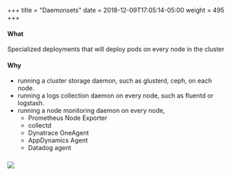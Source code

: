 +++
title = "Daemonsets"
date = 2018-12-09T17:05:14-05:00
weight = 495
+++

#### What

Specialized deployments that will deploy pods on every node in the cluster

#### Why

* running a cluster storage daemon, such as glusterd, ceph, on each node.
* running a logs collection daemon on every node, such as fluentd or logstash.
* running a node monitoring daemon on every node, 
    * Prometheus Node Exporter
    * collectd
    * Dynatrace OneAgent
    * AppDynamics Agent
    * Datadog agent
    

### ![](/intro-k8/images/kubernetes/ds.png) 